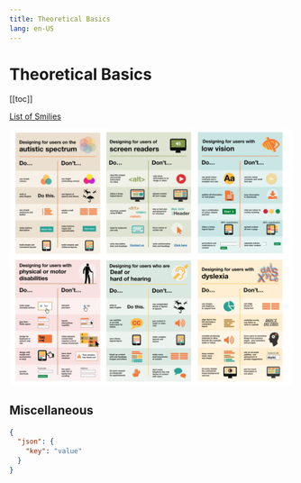 ```yaml
---
title: Theoretical Basics
lang: en-US
---
```


# Theoretical Basics

[[toc]]

[List of Smilies](https://github.com/markdown-it/markdown-it-emoji/blob/master/lib/data/full.json)

![Accessibility](assets/images/accessibility/ux-a11y-rules.jpg)

## Miscellaneous

```json
{
  "json": {
    "key": "value"
  }
}
```
